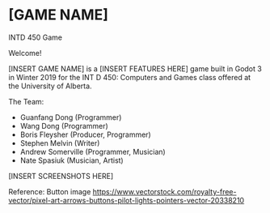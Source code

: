 # [GAME NAME]
INTD 450 Game

Welcome!

[INSERT GAME NAME] is a [INSERT FEATURES HERE] game built in Godot 3 in Winter 2019 for the INT D 450: Computers and Games class offered at the University of Alberta.

The Team:
* Guanfang Dong (Programmer)
* Wang Dong (Programmer)
* Boris Fleysher (Producer, Programmer)
* Stephen Melvin (Writer)
* Andrew Somerville (Programmer, Musician)
* Nate Spasiuk (Musician, Artist)

[INSERT SCREENSHOTS HERE]


Reference: Button image https://www.vectorstock.com/royalty-free-vector/pixel-art-arrows-buttons-pilot-lights-pointers-vector-20338210